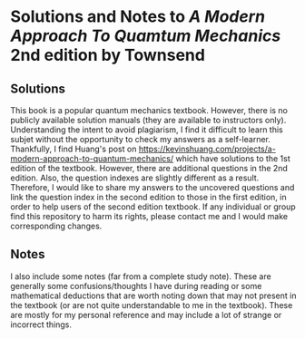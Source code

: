 # Solutions and Notes to *A Modern Approach To Quamtum Mechanics* 2nd edition by Townsend
## Solutions
This book is a popular quantum mechanics textbook. However, there is no publicly available solution manuals (they are available to instructors only). Understanding the intent to avoid plagiarism, I find it difficult to learn this subjet without the opportunity to check my answers as a self-learner. Thankfully, I find Huang's post on https://kevinshuang.com/projects/a-modern-approach-to-quantum-mechanics/ which have solutions to the 1st edition of the textbook. However, there are additional questions in the 2nd edition. Also, the question indexes are slightly different as a result. Therefore, I would like to share my answers to the uncovered questions and link the question index in the second edition to those in the first edition, in order to help users of the second edition textbook. If any individual or group find this repository to harm its rights, please contact me and I would make corresponding changes. 

## Notes
I also include some notes (far from a complete study note). These are generally some confusions/thoughts I have during reading or some mathematical deductions that are worth noting down that may not present in the textbook (or are not quite understandable to me in the textbook). These are mostly for my personal reference and may include a lot of strange or incorrect things.
